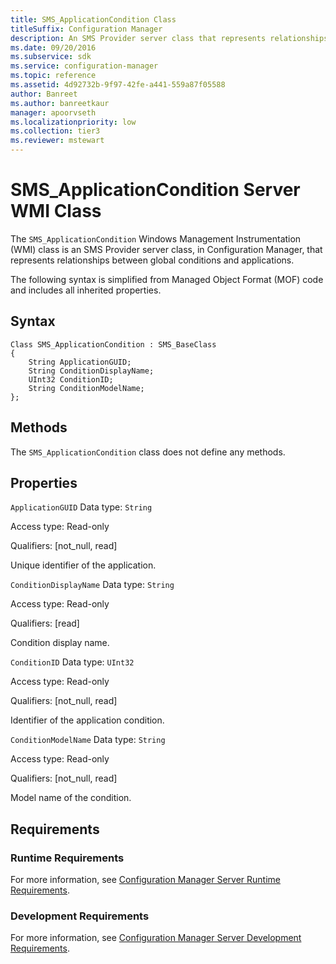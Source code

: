 ```yaml
---
title: SMS_ApplicationCondition Class
titleSuffix: Configuration Manager
description: An SMS Provider server class that represents relationships between global conditions and applications.
ms.date: 09/20/2016
ms.subservice: sdk
ms.service: configuration-manager
ms.topic: reference
ms.assetid: 4d92732b-9f97-42fe-a441-559a87f05588
author: Banreet
ms.author: banreetkaur
manager: apoorvseth
ms.localizationpriority: low
ms.collection: tier3
ms.reviewer: mstewart
---
```

# SMS_ApplicationCondition Server WMI Class
The `SMS_ApplicationCondition` Windows Management Instrumentation (WMI) class is an SMS Provider server class, in Configuration Manager, that represents relationships between global conditions and applications.

 The following syntax is simplified from Managed Object Format (MOF) code and includes all inherited properties.

## Syntax

```
Class SMS_ApplicationCondition : SMS_BaseClass
{
    String ApplicationGUID;
    String ConditionDisplayName;
    UInt32 ConditionID;
    String ConditionModelName;
};
```

## Methods
 The `SMS_ApplicationCondition` class does not define any methods.

## Properties
 `ApplicationGUID`
 Data type: `String`

 Access type: Read-only

 Qualifiers: [not_null, read]

 Unique identifier of the application.

 `ConditionDisplayName`
 Data type: `String`

 Access type: Read-only

 Qualifiers: [read]

 Condition display name.

 `ConditionID`
 Data type: `UInt32`

 Access type: Read-only

 Qualifiers: [not_null, read]

 Identifier of the application condition.

 `ConditionModelName`
 Data type: `String`

 Access type: Read-only

 Qualifiers: [not_null, read]

 Model name of the condition.

## Requirements

### Runtime Requirements
 For more information, see [Configuration Manager Server Runtime Requirements](../../../develop/core/reqs/server-runtime-requirements.md).

### Development Requirements
 For more information, see [Configuration Manager Server Development Requirements](../../../develop/core/reqs/server-development-requirements.md).
